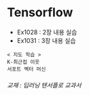 # Tensorflow
* Ex1028 : 2장 내용 실습
* Ex1031 : 3장 내용 실습  
```  
< 지도 학습 > 
K-최근접 이웃  
서포트 벡터 머신  
```  
  




















###### 교재 : 딥러닝 텐서플로 교과서
